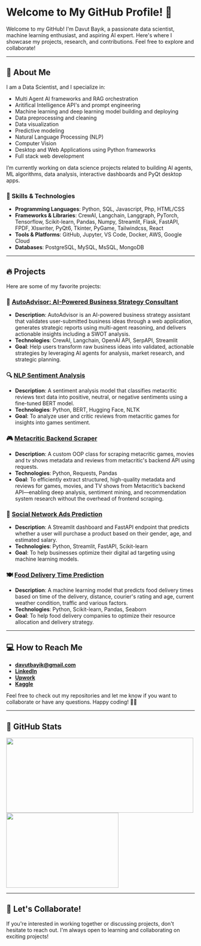 # Welcome to My GitHub Profile! 👋

Welcome to my GitHub! I'm Davut Bayık, a passionate data scientist, machine learning enthusiast, and aspiring AI expert. Here's where I showcase my projects, research, and contributions. Feel free to explore and collaborate!

---

## 🚀 About Me

I am a Data Scientist, and I specialize in:
- Multi Agent AI frameworks and RAG orchestration
- Aritifical Intelligence API's and prompt engineering
- Machine learning and deep learning model building and deploying
- Data preprocessing and cleaning
- Data visualization
- Predictive modeling
- Natural Language Processing (NLP)
- Computer Vision
- Desktop and Web Applications using Python frameworks
- Full stack web development

I’m currently working on data science projects related to building AI agents, ML algorithms, data analysis, interactive dashboards and PyQt desktop apps.

### 🔧 Skills & Technologies
- **Programming Languages**: Python, SQL, Javascript, Php, HTML/CSS
- **Frameworks & Libraries**: CrewAI, Langchain, Langgraph, PyTorch, Tensorflow, Scikit-learn, Pandas, Numpy, Streamlit, Flask, FastAPI, FPDF, Xlswriter, PyQt6, Tkinter, PyGame, Tailwindcss, React
- **Tools & Platforms**: GitHub, Jupyter, VS Code, Docker, AWS, Google Cloud
- **Databases**: PostgreSQL, MySQL, MsSQL, MongoDB

---

## 🔥 Projects

Here are some of my favorite projects:

### 🤖 [AutoAdvisor: AI-Powered Business Strategy Consultant](https://github.com/davutbayik/auto-advisor-ai)
- **Description**: AutoAdvisor is an AI-powered business strategy assistant that validates user-submitted business ideas through a web application, generates strategic reports using multi-agent reasoning, and delivers actionable insights including a SWOT analysis.
- **Technologies**: CrewAI, Langchain, OpenAI API, SerpAPI, Streamlit
- **Goal**: Help users transform raw business ideas into validated, actionable strategies by leveraging AI agents for analysis, market research, and strategic planning.

### 🔍 [NLP Sentiment Analysis](https://github.com/davutbayik/metacritic-games-sentiment-analysis)
- **Description**: A sentiment analysis model that classifies metacritic reviews text data into positive, neutral, or negative sentiments using a fine-tuned BERT model.
- **Technologies**: Python, BERT, Hugging Face, NLTK
- **Goal**: To analyze user and critic reviews from metacritic games for insights into games sentiment.

### 🎮 [Metacritic Backend Scraper](https://github.com/davutbayik/metacritic-backend-scraper)
- **Description**: A custom OOP class for scraping metacritic games, movies and tv shows metadata and reviews from metacritic's backend API using requests.
- **Technologies**: Python, Requests, Pandas
- **Goal**: To efficiently extract structured, high-quality metadata and reviews for games, movies, and TV shows from Metacritic’s backend API—enabling deep analysis, sentiment mining, and recommendation system research without the overhead of frontend scraping.

### 🧠 [Social Network Ads Prediction](https://github.com/davutbayik/socialmedia-ads-purchase-prediction)
- **Description**: A Streamlit dashboard and FastAPI endpoint that predicts whether a user will purchase a product based on their gender, age, and estimated salary.
- **Technologies**: Python, Streamlit, FastAPI, Scikit-learn
- **Goal**: To help businesses optimize their digital ad targeting using machine learning models.

### 🍽️ [Food Delivery Time Prediction](https://github.com/davutbayik/food-delivery-time-prediction)
- **Description**: A machine learning model that predicts food delivery times based on time of the delivery, distance, courier's rating and age, current weather condition, traffic and various factors.
- **Technologies**: Python, Scikit-learn, Pandas, Seaborn
- **Goal**: To help food delivery companies to optimize their resource allocation and delivery strategy.

---

## 💻 How to Reach Me

- [**davutbayik@gmail.com**](mailto:davutbayik@gmail.com)
- [**LinkedIn**](https://www.linkedin.com/in/davutbayik/)
- [**Upwork**](https://www.upwork.com/freelancers/~01efaffd23e4bc0759)
- [**Kaggle**](https://www.kaggle.com/davutb)

Feel free to check out my repositories and let me know if you want to collaborate or have any questions. Happy coding! 👨‍💻

---

## 🌟 GitHub Stats

<a href="https://github.com/anuraghazra/github-readme-stats">
  <img height=200 width=500 align="center" src="https://github-readme-stats.vercel.app/api?username=davutbayik&show_icons=true&hide_title=true&count_private=true&hide=prs&theme=dracula" />
</a>
<a href="https://github.com/anuraghazra/github-readme-stats">
  <img height=200 width=300 align="center" src="https://github-readme-stats.vercel.app/api/top-langs/?username=davutbayik&layout=compact&count_private=true&theme=dracula" />
</a>

---

## 🚀 Let's Collaborate!

If you're interested in working together or discussing projects, don't hesitate to reach out. I'm always open to learning and collaborating on exciting projects!

